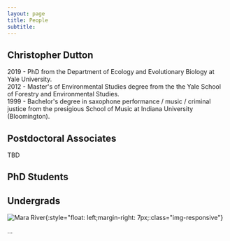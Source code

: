 ```yaml
---
layout: page
title: People
subtitle: 
---
```


## Christopher Dutton
2019 - PhD from the Department of Ecology and Evolutionary Biology at Yale University.  
2012 - Master's of Environmental Studies degree from the the Yale School of Forestry and Environmental Studies.  
1999 - Bachelor's degree in saxophone performance / music / criminal justice from the presigious School of Music at Indiana University (Bloomington).  

## Postdoctoral Associates
TBD

## PhD Students



## Undergrads



![Mara River](img/PXL_20220701_101424622.MP.jpg){:style="float: left;margin-right: 7px;:class="img-responsive"}



...
